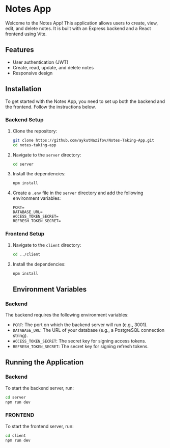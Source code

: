 # Notes App

Welcome to the Notes App! This application allows users to create, view, edit, and delete notes. It is built with an Express backend and a React frontend using Vite.

## Features

- User authentication (JWT)
- Create, read, update, and delete notes
- Responsive design

## Installation

To get started with the Notes App, you need to set up both the backend and the frontend. Follow the instructions below.

### Backend Setup

1. Clone the repository:

    ```bash
    git clone https://github.com/aykutNazifov/Notes-Taking-App.git
    cd notes-taking-app
    ```

2. Navigate to the `server` directory:

    ```bash
    cd server
    ```

3. Install the dependencies:

    ```bash
    npm install
    ```

4. Create a `.env` file in the `server` directory and add the following environment variables:

    ```env
    PORT=
    DATABASE_URL=
    ACCESS_TOKEN_SECRET=
    REFRESH_TOKEN_SECRET=
    ```

### Frontend Setup

1. Navigate to the `client` directory:

    ```bash
    cd ../client
    ```

2. Install the dependencies:

    ```bash
    npm install
    ```

    ## Environment Variables

### Backend

The backend requires the following environment variables:

- `PORT`: The port on which the backend server will run (e.g., 3001).
- `DATABASE_URL`: The URL of your database (e.g., a PostgreSQL connection string).
- `ACCESS_TOKEN_SECRET`: The secret key for signing access tokens.
- `REFRESH_TOKEN_SECRET`: The secret key for signing refresh tokens.

## Running the Application

### Backend

To start the backend server, run:

```bash
cd server
npm run dev
```

### FRONTEND

To start the frontend server, run:

```bash
cd client
npm run dev
```